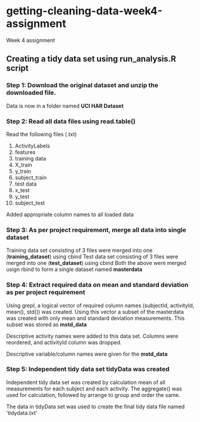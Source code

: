 # getting-cleaning-data-week4-assignment
Week 4 assignment

## Creating a tidy data set using run_analysis.R script

### Step 1: Download the original dataset and unzip the downloaded file.

Data is now in a folder named **UCI HAR Dataset**

### Step 2: Read all data files using read.table()

Read the following files (.txt)
1. ActivityLabels
2. features
3. training data
  1. X_train
  2. y_train
  3. subject_train
4. test data
  1. x_test
  2. y_test
  3. subject_test
  
Added appropriate column names to all loaded data

### Step 3: As per project requirement, merge all data into single dataset

Training data set consisting of 3 files were merged into one (**training_dataset**) using cbind
Test data set consisting of 3 files were merged into one (**test_dataset**) using cbind
Both the above were merged usign rbind to form a single dataset named **masterdata**

### Step 4: Extract required data on mean and standard deviation as per project requirement

Using grepl, a logical vector of required column names (subjectId, activityId, mean(), std()) was created. Using this vector a subset of the masterdata was created with only mean and standard deviation measurements. This subset was stored as **mstd_data**

Descriptive activity names were added to this data set.
Columns were reordered, and activityId column was dropped.

Descriptive variable/column names were given for the **mstd_data**

### Step 5: Independent tidy data set **tidyData** was created

Independent tidy data set was created by calculation mean of all measurements for each subject and each activity. The aggregate() was used for calculation, followed by arrange to group and order the same.

The data in tidyData set was used to create the final tidy data file named 'tidydata.txt'



